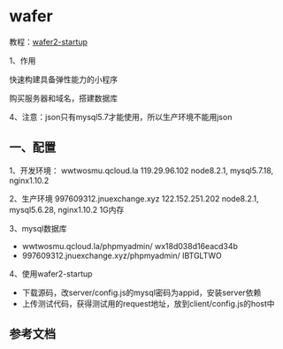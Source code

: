 <!-- 2018/5/1 -->

# wafer

教程：[wafer2-startup](https://github.com/tencentyun/wafer2-startup)

1、作用

快速构建具备弹性能力的小程序

购买服务器和域名，搭建数据库

4、注意：json只有mysql5.7才能使用，所以生产环境不能用json

## 一、配置

1、开发环境：
wwtwosmu.qcloud.la
119.29.96.102
node8.2.1, mysql5.7.18, nginx1.10.2

2、生产环境
997609312.jnuexchange.xyz
122.152.251.202
node8.2.1, mysql5.6.28, nginx1.10.2
1G内存

3、mysql数据库

- wwtwosmu.qcloud.la/phpmyadmin/ wx18d038d16eacd34b
- 997609312.jnuexchange.xyz/phpmyadmin/ IBTGLTWO

4、使用wafer2-startup

- 下载源码，改server/config.js的mysql密码为appid，安装server依赖
- 上传测试代码，获得测试用的request地址，放到client/config.js的host中

## 参考文档
